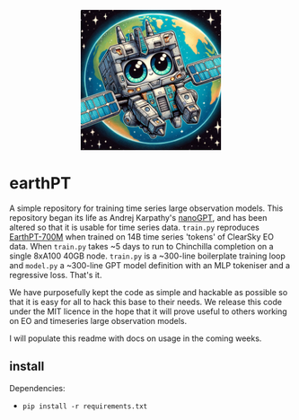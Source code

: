 <p align="center">
    <img src="assets/emoji.png" alt="earthPT" width="250"/>
</p>

# earthPT


A simple repository for training time series large observation models. This
repository began its life as Andrej Karpathy's
[nanoGPT](https://github.com/karpathy/nanoGPT), and has been altered so that
it is usable for time series data. `train.py` reproduces
[EarthPT-700M](https://arxiv.org/abs/2309.07207) when trained on 14B time
series 'tokens' of ClearSky EO data. When `train.py` takes ~5 days to run to
Chinchilla completion on a single 8xA100 40GB node.
`train.py` is a ~300-line boilerplate training loop and `model.py` a ~300-line
GPT model definition with an MLP tokeniser and a regressive loss.  That's it.

We have purposefully kept the code as simple and hackable as possible so that
it is easy for all to hack this base to their needs. We release this code under
the MIT licence in the hope that it will prove useful to others working on
EO and timeseries large observation models.

I will populate this readme with docs on usage in the coming weeks.

## install

Dependencies:

- `pip install -r requirements.txt`
